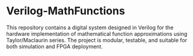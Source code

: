 # Verilog-MathFunctions
This repository contains a digital system designed in Verilog for the hardware implementation of mathematical function approximations using Taylor/Maclaurin series. The project is modular, testable, and suitable for both simulation and FPGA deployment.
